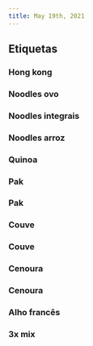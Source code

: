 ```yaml
---
title: May 19th, 2021
---
```


## Etiquetas
### Hong kong
### Noodles ovo
### Noodles integrais
### Noodles arroz
### Quinoa
### Pak
### Pak
### Couve
### Couve
### Cenoura
### Cenoura
### Alho francês
### 3x mix
